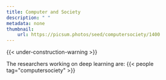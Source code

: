 ```yaml
---
title: Computer and Society
description: " "
metadata: none
thumbnail: 
    url: https://picsum.photos/seed/computersociety/1400
---
```


{{< under-construction-warning >}}

The researchers working on deep learning are:
{{< people tag="computersociety" >}}
